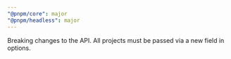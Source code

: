 ```yaml
---
"@pnpm/core": major
"@pnpm/headless": major
---
```


Breaking changes to the API. All projects must be passed via a new field in options.
